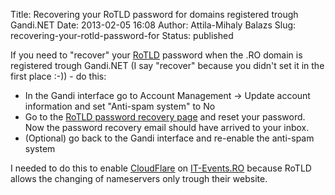 Title: Recovering your RoTLD password for domains registered trough Gandi.NET
Date: 2013-02-05 16:08
Author: Attila-Mihaly Balazs
Slug: recovering-your-rotld-password-for
Status: published

If you need to "recover" your [RoTLD](http://www.rotld.ro/) password
when the .RO domain is registered trough Gandi.NET (I say "recover"
because you didn't set it in the first place :-)) - do this:

-   In the Gandi interface go to Account Management -\> Update account
    information and set "Anti-spam system" to No
-   Go to the [RoTLD password recovery
    page](https://domadmin2.rotld.ro/passwd_rec.html?lang=en) and reset
    your password. Now the password recovery email should have arrived
    to your inbox.
-   (Optional) go back to the Gandi interface and re-enable the
    anti-spam system

I needed to do this to enable [CloudFlare](cloudflare.com) on
[IT-Events.RO](http://it-events.ro) because RoTLD allows the changing of
nameservers only trough their website.
